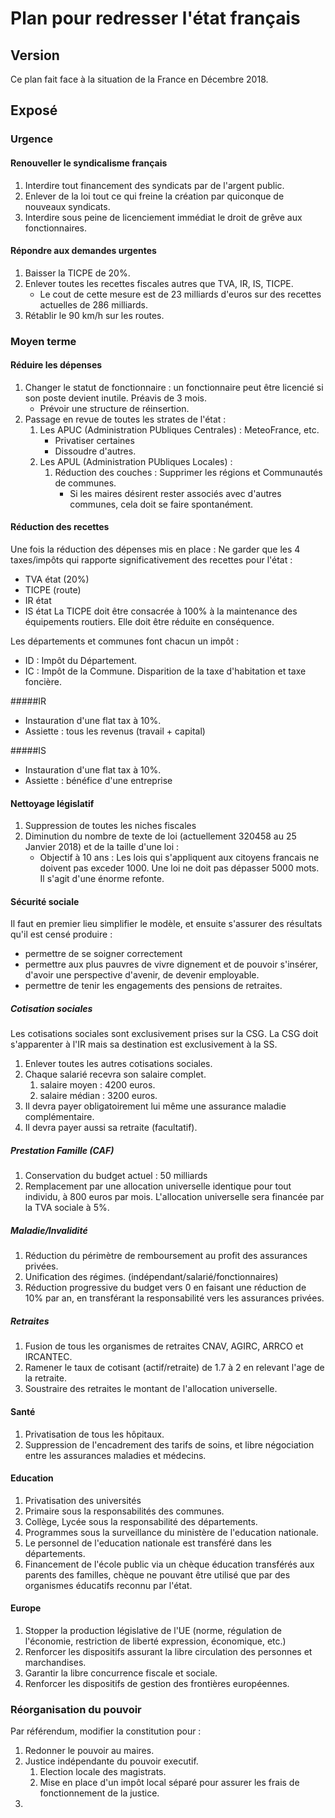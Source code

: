 # Plan pour redresser l'état français


## Version

Ce plan fait face à la situation de la France en Décembre 2018.



## Exposé

### Urgence

#### Renouveller le syndicalisme français

1. Interdire tout financement des syndicats par de l'argent public.
2. Enlever de la loi tout ce qui freine la création par quiconque de nouveaux syndicats.
3. Interdire sous peine de licenciement immédiat le droit de grêve aux fonctionnaires.

#### Répondre aux demandes urgentes

1. Baisser la TICPE de 20%.
2. Enlever toutes les recettes fiscales autres que TVA, IR, IS, TICPE.
   - Le cout de cette mesure est de 23 milliards d'euros sur des recettes actuelles de 286 milliards.
3. Rétablir le 90 km/h sur les routes.

### Moyen terme

#### Réduire les dépenses

1. Changer le statut de fonctionnaire : un fonctionnaire peut être licencié si son poste devient inutile. Préavis de 3 mois.
    - Prévoir une structure de réinsertion.
2. Passage en revue de toutes les strates de l'état :
    1. Les APUC (Administration PUbliques Centrales) : MeteoFrance, etc.
        - Privatiser certaines
        - Dissoudre d'autres.
    2. Les APUL (Administration PUbliques Locales) :
        1. Réduction des couches : Supprimer les régions et Communautés de communes.
            - Si les maires désirent rester associés avec d'autres communes, cela doit se faire spontanément.

#### Réduction des recettes

Une fois la réduction des dépenses mis en place :
Ne garder que les 4 taxes/impôts qui rapporte significativement des recettes pour l'état :
- TVA état (20%)
- TICPE (route)
- IR état
- IS état
La TICPE doit être consacrée à 100% à la maintenance des équipements routiers.
Elle doit être réduite en conséquence.

Les départements et communes font chacun un impôt :
- ID : Impôt du Département.
- IC : Impôt de la Commune.
Disparition de la taxe d'habitation et taxe foncière.

#####IR
- Instauration d'une flat tax à 10%.
- Assiette : tous les revenus (travail + capital)

#####IS
- Instauration d'une flat tax à 10%.
- Assiette : bénéfice d'une entreprise

#### Nettoyage législatif

1. Suppression de toutes les niches fiscales
2. Diminution du nombre de texte de loi (actuellement 320458 au 25 Janvier 2018) et de la taille d'une loi :
    - Objectif à 10 ans : Les lois qui s'appliquent aux citoyens francais ne doivent pas exceder 1000. Une loi ne doit pas dépasser 5000 mots. Il s'agit d'une énorme refonte.


#### Sécurité sociale

Il faut en premier lieu simplifier le modèle, et ensuite s'assurer des résultats qu'il est censé produire :
- permettre de se soigner correctement
- permettre aux plus pauvres de vivre dignement et de pouvoir s'insérer, d'avoir une perspective d'avenir, de devenir employable.
- permettre de tenir les engagements des pensions de retraites.

##### Cotisation sociales

Les cotisations sociales sont exclusivement prises sur la CSG.
La CSG doit s'apparenter à l'IR mais sa destination est exclusivement à la SS.

1. Enlever toutes les autres cotisations sociales. 
2. Chaque salarié recevra son salaire complet.
    1. salaire moyen : 4200 euros.
    2. salaire médian : 3200 euros.
3. Il devra payer obligatoirement lui même une assurance maladie complémentaire.
4. Il devra payer aussi sa retraite (facultatif).

##### Prestation Famille (CAF)

1. Conservation du budget actuel : 50 milliards
2. Remplacement par une allocation universelle identique pour tout individu, à 800 euros par mois. L'allocation universelle sera financée par la TVA sociale à 5%.

##### Maladie/Invalidité
1. Réduction du périmètre de remboursement au profit des assurances privées.
2. Unification des régimes. (indépendant/salarié/fonctionnaires)
3. Réduction progressive du budget vers 0 en faisant une réduction de 10% par an, en transférant la responsabilité vers les assurances privées.

##### Retraites
1. Fusion de tous les organismes de retraites CNAV, AGIRC, ARRCO et IRCANTEC.
2. Ramener le taux de cotisant (actif/retraite) de 1.7 à 2 en relevant l'age de la retraite.
3. Soustraire des retraites le montant de l'allocation universelle.

#### Santé

1. Privatisation de tous les hôpitaux.
2. Suppression de l'encadrement des tarifs de soins, et libre négociation entre les assurances maladies et médecins.

#### Education

1. Privatisation des universités
2. Primaire sous la responsabilités des communes.
3. Collège, Lycée sous la responsabilité des départements.
4. Programmes sous la surveillance du ministère de l'education nationale.
5. Le personnel de l'education nationale est transféré dans les départements.
6. Financement de l'école public via un chèque éducation transférés aux parents des familles, chèque ne pouvant être utilisé que par des organismes éducatifs reconnu par l'état.

#### Europe

1. Stopper la production législative de l'UE (norme, régulation de l'économie, restriction de liberté expression, économique, etc.)
2. Renforcer les dispositifs assurant la libre circulation des personnes et marchandises.
3. Garantir la libre concurrence fiscale et sociale.
4. Renforcer les dispositifs de gestion des frontières européennes.

### Réorganisation du pouvoir

Par référendum, modifier la constitution pour :

1. Redonner le pouvoir au maires.
2. Justice indépendante du pouvoir executif.
    1. Election locale des magistrats.
    2. Mise en place d'un impôt local séparé pour assurer les frais de fonctionnement de la justice.
3. 


